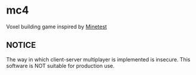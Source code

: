 # mc4

Voxel building game inspired by [Minetest](https://www.minetest.net/)

## NOTICE

The way in which client-server multiplayer is implemented is insecure.
This software is NOT suitable for production use.
